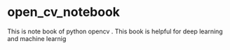 # open_cv_notebook
This is note book of python opencv . This book is helpful for deep learning and machine learnig
